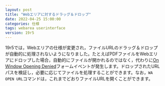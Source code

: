 ```yaml
---
layout: post
title: "Webエリアに対するドラッグ＆ドロップ"
date: 2022-04-25 15:00:00
categories: 仕様
tags: webarea userinterface
version: 19r5
---
```


19r5では，Webエリアの仕様が変更され，ファイルURLのドラッグ＆ドロップが自動的に処理されないようになりました。たとえばPDFファイルをWebエリアにドロップした場合，自動的にファイルが開かれるのではなく，代わりに[On Window Opening Denied](https://developer.4d.com/docs/ja/Events/onWindowOpeningDenied.html)フォームイベントが発生します。ドロップされたURLパスを検証し，必要に応じてファイルを処理することができます。なお，`WA OPEN URL`コマンドは，これまでどおりファイルURLを開くことができます。
